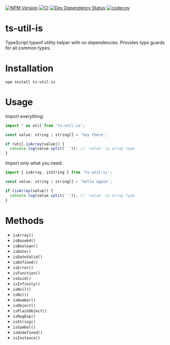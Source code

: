 [![NPM Version](https://badge.fury.io/js/ts-util-is.svg)](https://badge.fury.io/js/ts-util-is)
[![CI](https://github.com/justinlettau/ts-util-is/workflows/CI/badge.svg)](https://github.com/justinlettau/ts-util-is/actions)
[![Dev Dependency Status](https://david-dm.org/justinlettau/ts-util-is/dev-status.svg)](https://david-dm.org/justinlettau/ts-util-is?type=dev)
[![codecov](https://codecov.io/gh/justinlettau/ts-util-is/branch/master/graph/badge.svg)](https://codecov.io/gh/justinlettau/ts-util-is)

# ts-util-is

TypeScript typeof utility helper with no dependencies. Provides type guards for all common types.

# Installation

```
npm install ts-util-is
```

# Usage

Import everything:

```js
import * as util from 'ts-util-is';

const value: string | string[] = 'hey there';

if (util.isArray(value)) {
  console.log(value.split(' ')); // `value` is array type
}
```

Import only what you need:

```js
import { isArray, isString } from 'ts-util-is';

const value: string | string[] = 'hello again';

if (isArray(value)) {
  console.log(value.split(' ')); // `value` is array type
}
```

# Methods

- `isArray()`
- `isBase64()`
- `isBoolean()`
- `isDate()`
- `isDateValid()`
- `isDefined()`
- `isError()`
- `isFunction()`
- `isGuid()`
- `isInfinity()`
- `isNull()`
- `isNil()`
- `isNumber()`
- `isObject()`
- `isPlainObject()`
- `isRegExp()`
- `isString()`
- `isSymbol()`
- `isUndefined()`
- `isInstance()`
